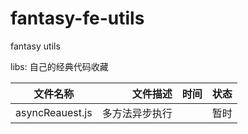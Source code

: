 # fantasy-fe-utils
fantasy utils

libs:
自己的经典代码收藏

| 文件名称      | 文件描述          | 时间 | 状态   |
| --------   | -----:  | :----: |:----: |
|asyncReauest.js | 多方法异步执行 | | 暂时|
